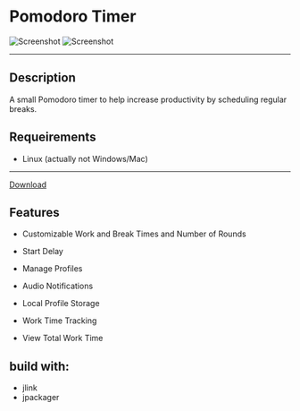 # Pomodoro Timer

![Screenshot](src/main/resources/de/tiny/screenshot1.png|300)
![Screenshot](src/main/resources/de/tiny/screenshot2.png|300)

---

## Description

A small Pomodoro timer to help increase productivity by scheduling regular breaks.


## Requeirements

- Linux (actually not Windows/Mac)

---

[Download](https://github.com/JT-808/Tiny-PomoPal/releases)


## Features

- Customizable Work and Break Times and Number of Rounds

- Start Delay

- Manage Profiles

- Audio Notifications

- Local Profile Storage

- Work Time Tracking

- View Total Work Time



## build with:

- jlink
- jpackager
